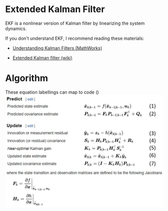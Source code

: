 # Extended Kalman Filter
EKF is a nonlinear version of Kalman filter by linearizing the system dynamics.

If you don't understand EKF, I recommend reading these materials:

* [Understanding Kalman Filters (MathWorks)](https://www.mathworks.com/videos/series/understanding-kalman-filters.html)

* [Extended Kalman filter (wiki)](https://en.wikipedia.org/wiki/Extended_Kalman_filter)

# Algorithm
These equation labellings can map to code ()
![alt text](../../../../../figs/ekf_eq.jpg "EKF equations")